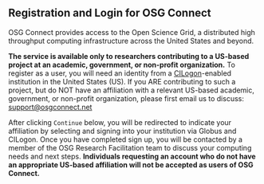 [title]: - "Registration and Login for OSG Connect"

## Registration and Login for OSG Connect

OSG Connect provides access to the Open Science Grid, a distributed high throughput computing infrastructure across the United States and beyond. 

**The service is available only to researchers contributing to a US-based project at an academic, government, or non-profit organization.**  To register as a user, you will need an identity from a [CILogon](https://cilogon.org/)-enabled institution in the United States (US). If you ARE contributing to such a project, but do NOT have an affiliation with a relevant US-based academic, government, or non-profit organization, please first email us to discuss: support@osgconnect.net

After clicking `Continue` below, you will be redirected to indicate your affiliation by selecting and signing into your institution via Globus and CILogon. Once you have completed sign up, you will be contacted by a member of the OSG Research Facilitation team to discuss your computing needs and next steps. **Individuals requesting an account who do not have an appropriate US-based affiliation will not be accepted as users of OSG Connect.**

[ssh-key]: 12000027675
[projects]: 5000634360
